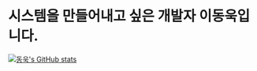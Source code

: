 # 시스템을 만들어내고 싶은 개발자 이동욱입니다.

[![동욱's GitHub stats](https://github-readme-stats.vercel.app/api?username=hn99515)](https://github.com/anuraghazra/github-readme-stats)
